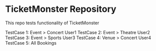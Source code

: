 # TicketMonster Repository
This repo tests functionality of TicketMonster

TestCase 1:  Event > Concert  User1
TestCase 2:  Event > Theatre  User2
TestCase 3:  Event > Sports   User3
TestCase 4:  Venue > Concert  User4
TestCase 5:  All Bookings